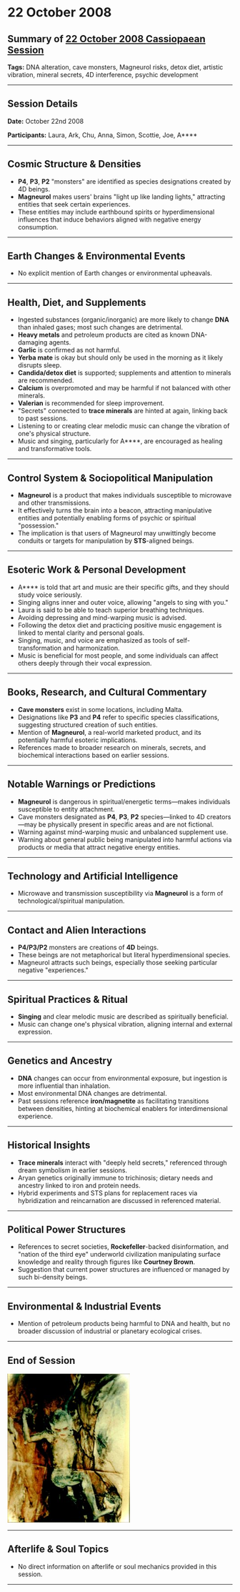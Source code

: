 # 22 October 2008

## Summary of [22 October 2008 Cassiopaean Session](https://cassiopaea.org/forum/threads/session-22-october-2008.10485/)

**Tags:** DNA alteration, cave monsters, Magneurol risks, detox diet, artistic vibration, mineral secrets, 4D interference, psychic development

---


## Session Details

**Date:** October 22nd 2008

**Participants:** Laura, Ark, Chu, Anna, Simon, Scottie, Joe, A****

---


## Cosmic Structure & Densities

- **P4**, **P3**, **P2** "monsters" are identified as species designations created by 4D beings.
- **Magneurol** makes users' brains "light up like landing lights," attracting entities that seek certain experiences.
- These entities may include earthbound spirits or hyperdimensional influences that induce behaviors aligned with negative energy consumption.

---


## Earth Changes & Environmental Events

- No explicit mention of Earth changes or environmental upheavals.

---


## Health, Diet, and Supplements

- Ingested substances (organic/inorganic) are more likely to change **DNA** than inhaled gases; most such changes are detrimental.
- **Heavy metals** and petroleum products are cited as known DNA-damaging agents.
- **Garlic** is confirmed as not harmful.
- **Yerba mate** is okay but should only be used in the morning as it likely disrupts sleep.
- **Candida/detox diet** is supported; supplements and attention to minerals are recommended.
- **Calcium** is overpromoted and may be harmful if not balanced with other minerals.
- **Valerian** is recommended for sleep improvement.
- "Secrets" connected to **trace minerals** are hinted at again, linking back to past sessions.
- Listening to or creating clear melodic music can change the vibration of one's physical structure.
- Music and singing, particularly for A****, are encouraged as healing and transformative tools.

---


## Control System & Sociopolitical Manipulation

- **Magneurol** is a product that makes individuals susceptible to microwave and other transmissions.
- It effectively turns the brain into a beacon, attracting manipulative entities and potentially enabling forms of psychic or spiritual "possession."
- The implication is that users of Magneurol may unwittingly become conduits or targets for manipulation by **STS**-aligned beings.

---


## Esoteric Work & Personal Development

- A**** is told that art and music are their specific gifts, and they should study voice seriously.
- Singing aligns inner and outer voice, allowing "angels to sing with you."
- Laura is said to be able to teach superior breathing techniques.
- Avoiding depressing and mind-warping music is advised.
- Following the detox diet and practicing positive music engagement is linked to mental clarity and personal goals.
- Singing, music, and voice are emphasized as tools of self-transformation and harmonization.
- Music is beneficial for most people, and some individuals can affect others deeply through their vocal expression.

---


## Books, Research, and Cultural Commentary

- **Cave monsters** exist in some locations, including Malta.
- Designations like **P3** and **P4** refer to specific species classifications, suggesting structured creation of such entities.
- Mention of **Magneurol**, a real-world marketed product, and its potentially harmful esoteric implications.
- References made to broader research on minerals, secrets, and biochemical interactions based on earlier sessions.

---


## Notable Warnings or Predictions

- **Magneurol** is dangerous in spiritual/energetic terms—makes individuals susceptible to entity attachment.
- Cave monsters designated as **P4**, **P3**, **P2** species—linked to 4D creators—may be physically present in specific areas and are not fictional.
- Warning against mind-warping music and unbalanced supplement use.
- Warning about general public being manipulated into harmful actions via products or media that attract negative energy entities.

---


## Technology and Artificial Intelligence

- Microwave and transmission susceptibility via **Magneurol** is a form of technological/spiritual manipulation.

---


## Contact and Alien Interactions

- **P4/P3/P2** monsters are creations of **4D** beings.
- These beings are not metaphorical but literal hyperdimensional species.
- Magneurol attracts such beings, especially those seeking particular negative "experiences."

---


## Spiritual Practices & Ritual

- **Singing** and clear melodic music are described as spiritually beneficial.
- Music can change one's physical vibration, aligning internal and external expression.

---


## Genetics and Ancestry

- **DNA** changes can occur from environmental exposure, but ingestion is more influential than inhalation.
- Most environmental DNA changes are detrimental.
- Past sessions reference **iron/magnetite** as facilitating transitions between densities, hinting at biochemical enablers for interdimensional experience.

---


## Historical Insights

- **Trace minerals** interact with "deeply held secrets," referenced through dream symbolism in earlier sessions.
- Aryan genetics originally immune to trichinosis; dietary needs and ancestry linked to iron and protein needs.
- Hybrid experiments and STS plans for replacement races via hybridization and reincarnation are discussed in referenced material.

---


## Political Power Structures

- References to secret societies, **Rockefeller**-backed disinformation, and "nation of the third eye" underworld civilization manipulating surface knowledge and reality through figures like **Courtney Brown**.
- Suggestion that current power structures are influenced or managed by such bi-density beings.

---


## Environmental & Industrial Events

- Mention of petroleum products being harmful to DNA and health, but no broader discussion of industrial or planetary ecological crises.

---


## End of Session

![image.png](alienimage.png)


---
## Afterlife & Soul Topics

- No direct information on afterlife or soul mechanics provided in this session.

---
